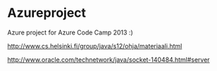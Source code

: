 Azureproject
============

Azure project for Azure Code Camp 2013
:)

http://www.cs.helsinki.fi/group/java/s12/ohja/materiaali.html

http://www.oracle.com/technetwork/java/socket-140484.html#server
